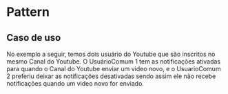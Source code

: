 # Pattern 
## Caso de uso

No exemplo a seguir, temos dois usuário do Youtube que são inscritos no mesmo Canal do Youtube. O UsuárioComum 1 tem as notificações ativadas para quando o Canal do Youtube enviar um video novo, e o UsuarioComum 2 preferiu deixar as notificações desativadas sendo assim ele não recebe notificações quando um video novo for enviado. 

